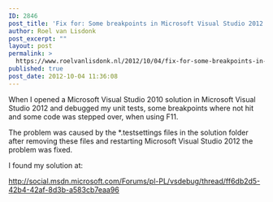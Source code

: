 ```yaml
---
ID: 2846
post_title: 'Fix for: Some breakpoints in Microsoft Visual Studio 2012 unit tests are not being hit.'
author: Roel van Lisdonk
post_excerpt: ""
layout: post
permalink: >
  https://www.roelvanlisdonk.nl/2012/10/04/fix-for-some-breakpoints-in-microsoft-visual-studio-2012-unit-tests-are-not-being-hit/
published: true
post_date: 2012-10-04 11:36:08
---
```

<p>When I opened a Microsoft Visual Studio 2010 solution in Microsoft Visual Studio 2012 and debugged my unit tests, some breakpoints where not hit and some code was stepped over, when using F11. </p>  <p>The problem was caused by the *.testsettings files in the solution folder after removing these files and restarting Microsoft Visual Studio 2012 the problem was fixed.</p>  <p>I found my solution at: </p>  <p><a href="http://social.msdn.microsoft.com/Forums/pl-PL/vsdebug/thread/ff6db2d5-42b4-42af-8d3b-a583cb7eaa96">http://social.msdn.microsoft.com/Forums/pl-PL/vsdebug/thread/ff6db2d5-42b4-42af-8d3b-a583cb7eaa96</a></p>